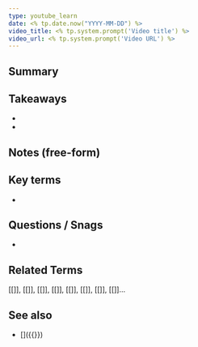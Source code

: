 ```yaml
---
type: youtube_learn
date: <% tp.date.now("YYYY-MM-DD") %>
video_title: <% tp.system.prompt('Video title') %>
video_url: <% tp.system.prompt('Video URL') %>
---
```


## Summary
<!-- 1–2 строки, главная мысль из видео. -->

## Takeaways
- <!-- пункт 1 -->
- <!-- пункт 2 -->

## Notes (free-form)
<!-- Пиши как идёт: наблюдения, примеры, куски кода, ссылки. -->

## Key terms
- <!-- термин — короткое определение -->

## Questions / Snags
- <!-- что осталось неясным; к чему вернуться позже -->



## Related Terms
<!-- Ссылки все термины, которые похожи на этот. БЕЗ **** звездочек. не используй жирный шрифт здесь -->

[[]], [[]], [[]], [[]], [[]], [[]], [[]], [[]]...


## See also

<!-- Ссылки на более глубокие материалы: лекции, внешние статьи, стандарты из интернета -->
- \[\]({{}})           

